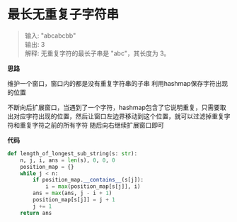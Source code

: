 # 最长无重复子字符串
> 输入: "abcabcbb"  
输出: 3   
解释: 无重复字符的最长子串是 "abc"，其长度为 3。  

**思路**

维护一个窗口，窗口内的都是没有重复字符串的子串
利用hashmap保存字符出现的位置

不断向后扩展窗口，当遇到了一个字符，hashmap包含了它说明重复，只需要取出对应字符出现的位置，然后让窗口左边界移动到这个位置，就可以过滤掉重复字符和重复字符之前的所有字符
随后向右继续扩展窗口即可

**代码**

```python
def length_of_longest_sub_string(s: str):
    n, j, i, ans = len(s), 0, 0, 0
    position_map = {}
    while j < n:
        if position_map.__contains__(s[j]):
            i = max(position_map[s[j]], i)
        ans = max(ans, j - i + 1)
        position_map[s[j]] = j + 1
        j += 1
    return ans
```
